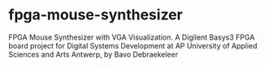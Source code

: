 # fpga-mouse-synthesizer
FPGA Mouse Synthesizer with VGA Visualization. A Digilent Basys3 FPGA board project for Digital Systems Development at AP University of Applied Sciences and Arts Antwerp, by Bavo Debraekeleer
